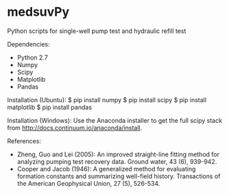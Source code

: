 # medsuvPy
Python scripts for single-well pump test and hydraulic refill test

Dependencies:
- Python 2.7
- Numpy
- Scipy
- Matplotlib
- Pandas

Installation (Ubuntu):
$ pip install numpy
$ pip install scipy
$ pip install matplotlib
$ pip install pandas

Installation (Windows):
Use the Anaconda installer to get the full scipy stack from http://docs.continuum.io/anaconda/install.

References:
- Zheng, Guo and Lei (2005): An improved straight-line fitting method for analyzing pumping test recovery data. Ground water, 43 (6), 939-942.
- Cooper and Jacob (1946): A generalized method for evaluating formation constants and summarizing well-field history. Transactions of the American Geophysical Union, 27 (5), 526-534.

